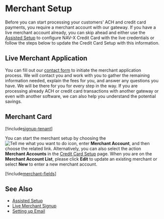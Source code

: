 # Merchant Setup

Before you can start processing your customers' ACH and credit card payments, you require a merchant account with our gateway. If you have a live merchant account already, you can skip ahead and either use the [Assisted Setup](getting-started.md) to configure NAV-X Credit Card with the live credentials or follow the steps below to update the Credit Card Setup with this information.

## Live Merchant Application

You can fill out our [contact form](http://dynamics365creditcard.nav-x.com/buy-now/) to initiate the merchant application process. We will contact you and work with you to gather the remaining information needed, explain the fees for you, and answer any questions you have. We will be there for you for every step in the way. If you are processing already ACH or credit card transactions with another gateway or even with another software, we can also help you understand the potential savings.

## Merchant Card

[!include[signup-tenant](includes/signup-tenant.md)]

You can start the merchant setup by choosing the ![Tell me what you want to do](/images/magnifying-glass.gif) icon, enter **Merchant Account**, and then choose the related link. Alternatively, you can also select the action **Merchant Accounts** in the [Credit Card Setup](credit-card-setup.md) page. When you are on the **Merchant Account List**, please click **Edit** to update an existing merchant or select **New** to enter a new merchant account.

[!include[merchant-fields](includes/merchant-fields.md)]

## See Also

- [Assisted Setup](getting-started.md)
- [Live Merchant Signup](http://dynamics365creditcard.nav-x.com/buy-now/)
- [Setting up Email](https://docs.microsoft.com/en-us/dynamics365/business-central/admin-how-setup-email)
